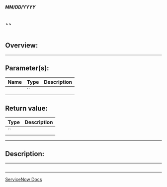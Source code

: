 ##### MM/DD/YYYY
# ``
## Overview: 


---

## Parameter(s):
| Name | Type | Description |
|---|---|---|
|  | `` |  |

## Return value:
| Type | Description |
|---|---|
| `` |  |

---

## Description:

---

```js

```

---

[ServiceNow Docs]()